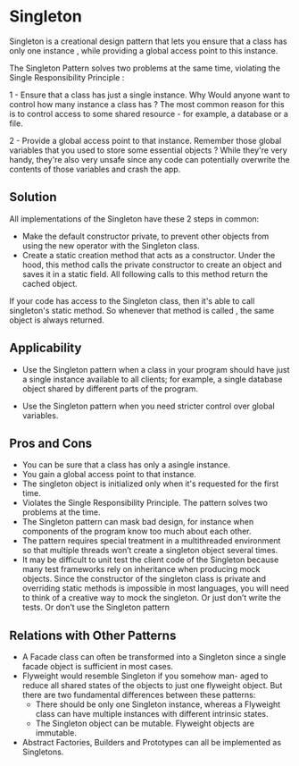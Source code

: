 # Singleton

Singleton is a creational design pattern that lets you ensure that a class has only one instance , while providing
a global access point to this instance.

The Singleton Pattern solves two problems at the same time, violating the Single Responsibility Principle :

1 - Ensure that a class has just a single instance.
Why Would anyone want to control how many instance a class has ? The most common reason for this is to control access to
some shared resource - for example, a database or a file.

2 - Provide a global access point to that instance.
Remember those global variables that you used to store some essential objects ?
While they're very handy, they're also very unsafe since any code can potentially overwrite the contents of those 
variables and crash the app.

## Solution

All implementations of the Singleton have these 2 steps in common:

- Make the default constructor private, to prevent other objects from using the new operator with the Singleton class.
- Create a static creation method that acts as a constructor. Under the hood, this method calls the private constructor
to create an object and saves it in a static field. All following calls to this method return the cached object.

If your code has access to the Singleton class, then it's able to call singleton's static method.
So whenever that method is called , the same object is always returned. 

## Applicability

- Use the Singleton pattern when a class in your program should have just a single instance available to all clients;
for example, a single database object shared by different parts of the program.

- Use the Singleton pattern when you need stricter control over global variables.

## Pros and Cons

- You can be sure that a class has only a asingle instance.
- You gain a global access point to that instance.
- The singleton object is initialized only when it's requested for the first time.
- Violates the Single Responsibility Principle. The pattern solves two problems at the time.
- The Singleton pattern can mask bad design, for instance when components of the program know too much about each other.
- The pattern requires special treatment in a multithreaded environment so that multiple threads won’t create 
a singleton object several times.
- It may be difficult to unit test the client code of the Singleton because many test frameworks rely on inheritance 
when producing mock objects. Since the constructor of the singleton class is private and overriding static methods is 
impossible in most languages, you will need to think of a creative way to mock the singleton. 
Or just don’t write the tests. Or don’t use the Singleton pattern

## Relations with Other Patterns

- A Facade class can often be transformed into a Singleton since a single facade object is sufficient in most cases.
- Flyweight would resemble Singleton if you somehow man- aged to reduce all shared states of the objects to just one flyweight object. 
But there are two fundamental differences between these patterns:
  - There should be only one Singleton instance, whereas a Flyweight class can have multiple instances with different intrinsic states.
  - The Singleton object can be mutable. Flyweight objects are immutable.
- Abstract Factories, Builders and Prototypes can all be implemented as Singletons.

